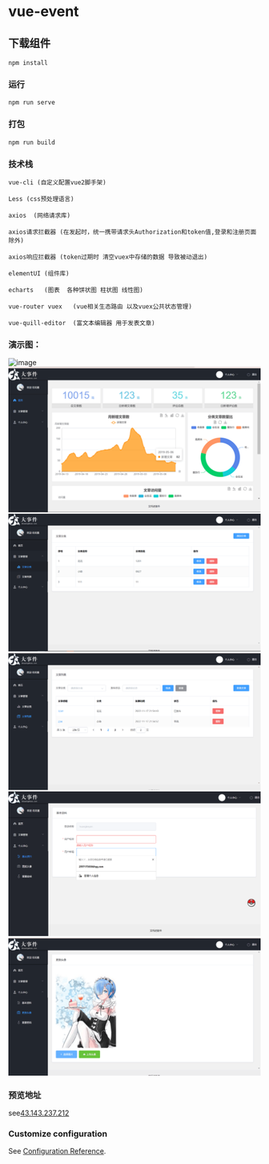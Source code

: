 # vue-event

## 下载组件
```
npm install
```

### 运行
```
npm run serve
```

### 打包
```
npm run build
```

###  技术栈
```
vue-cli (自定义配置vue2脚手架)

Less (css预处理语言)

axios  (网络请求库)

axios请求拦截器 (在发起时，统一携带请求头Authorization和token值,登录和注册页面除外)

axios响应拦截器 (token过期时 清空vuex中存储的数据 导致被动退出)

elementUI (组件库)
 
echarts   (图表  各种饼状图 柱状图 线性图)

vue-router vuex   (vue相关生态路由 以及vuex公共状态管理)

vue-quill-editor  (富文本编辑器 用于发表文章)    

```
###  演示图：

![image](https://ts1.cn.mm.bing.net/th?id=OIP-C.n0_p3rYRuofABd3XudbZnAHaEo&w=316&h=197&c=8&rs=1&qlt=90&o=6&dpr=2&pid=3.1&rm=2)
![image](image/2.png)
![image](image/3.png)
![image](image/4.png)
![image](image/5.png)
![image](image/6.png)

###  预览地址
see[43.143.237.212](http://43.143.237.212:81)
### Customize configuration
See [Configuration Reference](https://cli.vuejs.org/config/).
